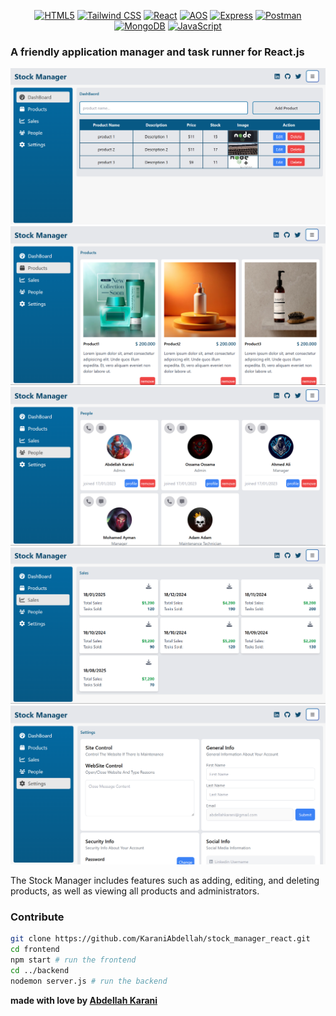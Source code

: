 <div align="center">
  
[![HTML5](https://img.shields.io/badge/HTML5-E34F26?style=for-the-badge&logo=html5&logoColor=white)](https://developer.mozilla.org/en-US/docs/Web/HTML) 
[![Tailwind CSS](https://img.shields.io/badge/Tailwind_CSS-1572B6?style=for-the-badge&logo=css3&logoColor=white)](https://developer.mozilla.org/en-US/docs/Web/CSS)
[![React](https://img.shields.io/badge/React-61DAFB?style=for-the-badge&logo=react&logoColor=black)](https://developer.mozilla.org/en-US/docs/Web/JavaScript/Frameworks/React)
[![AOS](https://img.shields.io/badge/AOS-FF3B8A?style=for-the-badge&logo=aos&logoColor=white)](https://michalsnik.github.io/aos/)
[![Express](https://img.shields.io/badge/Express-000000?style=for-the-badge&logo=express&logoColor=white)](https://expressjs.com/)
[![Postman](https://img.shields.io/badge/Postman-FF6C37?style=for-the-badge&logo=postman&logoColor=white)](https://www.postman.com/)
[![MongoDB](https://img.shields.io/badge/MongoDB-47A248?style=for-the-badge&logo=mongodb&logoColor=white)](https://www.mongodb.com/)
[![JavaScript](https://img.shields.io/badge/JavaScript-F7DF1E?style=for-the-badge&logo=javascript&logoColor=black)](https://developer.mozilla.org/en-US/docs/Web/JavaScript)

</div>

### A friendly application manager and task runner for React.js

<img src="app_img/dashboard.png">
<img src="app_img/products.png">
<img src="app_img/people.png">
<img src="app_img/sales.png">
<img src="app_img/settings.png">




The Stock Manager includes features such as adding, editing, and deleting products, as well as viewing all products and administrators.



### Contribute
``` bash
git clone https://github.com/KaraniAbdellah/stock_manager_react.git
cd frontend
npm start # run the frontend
cd ../backend
nodemon server.js # run the backend
```

**made with love by <a href="https://www.linkedin.com/in/abdellah-karani-965928294/">Abdellah Karani</a>**

